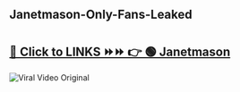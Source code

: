
 ## Janetmason-Only-Fans-Leaked

# <h2><a href="https://clipsfans.com/Janetmason&ref=git">🔗 Click to LINKS ⏩⏩ 👉 🟢 Janetmason </a></h2>

<a href="https://clipsfans.com/Janetmason&ref=git" rel="nofollow" data-target="animated-image.originalLink"><img src="https://i.ibb.co.com/xMMVF88/686577567.gif" alt="Viral Video Original" style="max-width: 100%; display: inline-block;" data-target="animated-image.originalImage"></a>
